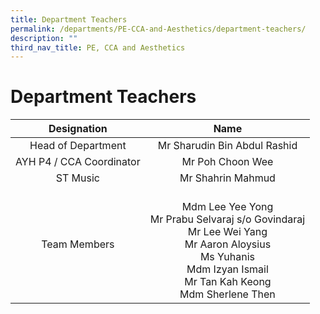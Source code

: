 ```yaml
---
title: Department Teachers
permalink: /departments/PE-CCA-and-Aesthetics/department-teachers/
description: ""
third_nav_title: PE, CCA and Aesthetics
---
```

# Department Teachers

|        Designation        |                                                                                     Name                                                                                    |
|:-------------------------:|:---------------------------------------------------------------------------------------------------------------------------------------------------------------------------:|
| Head of Department        | Mr Sharudin Bin Abdul Rashid                                                                                                                                                |
| AYH P4 / CCA Coordinator  | Mr Poh Choon Wee                                                                                                                                                            |
| ST Music                  | Mr Shahrin Mahmud                                                                                                                                                           |
| Team Members              | <br>Mdm Lee Yee Yong<br>Mr Prabu Selvaraj s/o Govindaraj<br>Mr Lee Wei Yang<br>Mr Aaron Aloysius<br>Ms Yuhanis<br>Mdm Izyan Ismail<br>Mr Tan Kah Keong<br>Mdm Sherlene Then |